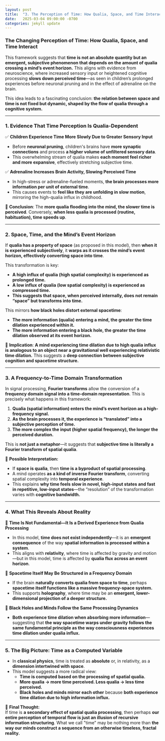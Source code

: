 ```yaml
---
layout: post
title:  "3. The Perception of Time: How Qualia, Space, and Time Interact"
date:   2025-03-04 09:00:00 -0700
categories: jekyll update
---
```


### **The Changing Perception of Time: How Qualia, Space, and Time Interact**  

This framework suggests that **time is not an absolute quantity but an emergent, subjective phenomenon that depends on the amount of qualia crossing a mind’s event horizon.** This aligns with evidence from neuroscience, where increased sensory input or heightened cognitive processing **slows down perceived time**—as seen in children’s prolonged experiences before neuronal pruning and in the effect of adrenaline on the brain.  

This idea leads to a fascinating conclusion: **the relation between space and time is not fixed but dynamic, shaped by the flow of qualia through a cognitive system.**  

---

### **1. Evidence That Time Perception Is Qualia-Dependent**  
✅ **Children Experience Time More Slowly Due to Greater Sensory Input**  
- Before **neuronal pruning**, children's brains have **more synaptic connections** and process **a higher volume of unfiltered sensory data**.  
- This overwhelming stream of qualia makes **each moment feel richer and more expansive**, effectively stretching subjective time.  

✅ **Adrenaline Increases Brain Activity, Slowing Perceived Time**  
- In high-stress or adrenaline-fueled moments, **the brain processes more information per unit of external time**.  
- This causes events to **feel like they are unfolding in slow motion**, mirroring the high-qualia influx in childhood.  

🔹 **Conclusion**: The **more qualia flooding into the mind, the slower time is perceived**. Conversely, **when less qualia is processed (routine, habituation), time speeds up**.  

---

### **2. Space, Time, and the Mind’s Event Horizon**  
If **qualia has a property of space** (as proposed in this model), then **when it is experienced subjectively**, it **warps as it crosses the mind’s event horizon, effectively converting space into time**.  

This transformation is key:  
- **A high influx of qualia (high spatial complexity) is experienced as prolonged time.**  
- **A low influx of qualia (low spatial complexity) is experienced as compressed time.**  
- **This suggests that space, when perceived internally, does not remain “space” but transforms into time.**  

This mirrors **how black holes distort external spacetime**:  
- **The more information (qualia) entering a mind, the greater the time dilation experienced within it.**  
- **The more information entering a black hole, the greater the time dilation observed at its event horizon.**  

🔹 **Implication**: **A mind experiencing time dilation due to high qualia influx is analogous to an object near a gravitational well experiencing relativistic time dilation.** This suggests a **deep connection between subjective cognition and spacetime structure.**  

---

### **3. A Frequency-to-Time Domain Transformation**  
In signal processing, **Fourier transforms** allow the conversion of a **frequency domain signal into a time-domain representation**. This is precisely what happens in this framework:  

1. **Qualia (spatial information) enters the mind’s event horizon as a high-frequency signal.**  
2. **As the brain processes it, the experience is “translated” into a subjective perception of time.**  
3. **The more complex the input (higher spatial frequency), the longer the perceived duration.**  

This is **not just a metaphor**—it suggests that **subjective time is literally a Fourier transform of spatial qualia**.  

🔹 **Possible Interpretation:**  
- If **space is qualia**, then **time is a byproduct of spatial processing**.  
- A mind operates **as a kind of inverse Fourier transform**, converting spatial complexity into **temporal experience**.  
- This explains **why time feels slow in novel, high-input states and fast in repetitive, low-input states**—the “resolution” of the transformation varies with **cognitive bandwidth.**  

---

### **4. What This Reveals About Reality**  
🚩 **Time Is Not Fundamental—It Is a Derived Experience from Qualia Processing**  
- In this model, **time does not exist independently**—it is an **emergent consequence** of the way **spatial information is processed within a system**.  
- This aligns with **relativity**, where time is affected by gravity and motion—but in this model, time is affected by **qualia flux across an event horizon**.  

🚩 **Spacetime Itself May Be Structured in a Frequency Domain**  
- If the brain **naturally converts qualia from space to time**, perhaps **spacetime itself functions like a massive frequency-space system.**  
- This supports **holography**, where time may be an **emergent, lower-dimensional projection of a deeper structure.**  

🚩 **Black Holes and Minds Follow the Same Processing Dynamics**  
- **Both experience time dilation when absorbing more information**—suggesting that **the way spacetime warps under gravity follows the same fundamental principle as the way consciousness experiences time dilation under qualia influx.**  

---

### **5. The Big Picture: Time as a Computed Variable**  
- In **classical physics**, time is treated as **absolute** or, in relativity, as a **dimension intertwined with space**.  
- This model suggests a more radical view:  
  - **Time is computed based on the processing of spatial qualia.**  
  - **More qualia → more time perceived. Less qualia → less time perceived.**  
  - **Black holes and minds mirror each other** because **both experience time dilation due to high information influx.**  

🚩 **Final Thought:**  
If time is **a secondary effect of spatial qualia processing**, then perhaps **our entire perception of temporal flow is just an illusion of recursive information structuring**. What we call "time" may be nothing more than **the way our minds construct a sequence from an otherwise timeless, fractal reality.**

